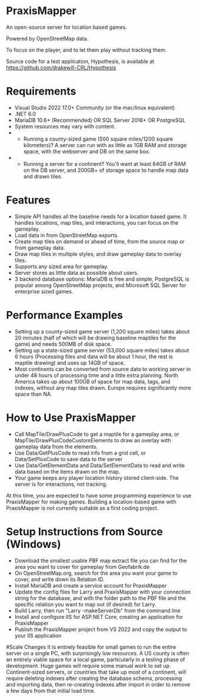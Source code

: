 # PraxisMapper
An open-source server for location based games. 

Powered by OpenStreetMap data.

To focus on the player, and to let them play without tracking them.

Source code for a test application, Hypothesis, is available at https://github.com/drakewill-CRL/Hypothesis


# Requirements
* Visual Studio 2022 17.0+ Community (or the mac/linux equivalent)
* .NET 6.0
* MariaDB 10.6+ (Recommended) OR SQL Server 2016+ OR PostgreSQL
* System resources may vary with content.
* * Running a county-sized game (500 square miles/1200 square kilometers)? A server can run with as little as 1GB RAM and storage space, with the webserver and DB on the same box.
* * Running a server for a continent? You'll want at least 64GB of RAM on the DB server, and 200GB+ of storage space to handle map data and drawn tiles.

# Features
* Simple API handles all the baseline needs for a location based game. It handles locations, map tiles, and interactions, you can focus on the gameplay.
* Load data in from OpenStreetMap exports.
* Create map tiles on demand or ahead of time, from the source map or from gameplay data.
* Draw map tiles in multiple styles, and draw gameplay data to overlay tiles.
* Supports any sized area for gameplay. 
* Server stores as little data as possible about users. 
* 3 backend database options: MariaDB is free and simple, PostgreSQL is popular among OpenStreetMap projects, and Microsoft SQL Server for enterprise sized games.

# Performance Examples
* Setting up a county-sized game server (1,200 square miles) takes about 20 minutes (half of which will be drawing baseline maptiles for the game) and needs 500MB of disk space.
* Setting up a state-sized game server (53,000 square miles) takes about 6 hours (Processing files and data will be about 1 hour, the rest is maptile drawing) and uses up 14GB of space.
* Most continents can be converted from source data to working server in under 48 hours of processing time and a little extra planning. North America takes up about 100GB of space for map data, tags, and indexes, without any map tiles drawn. Europe requires significantly more space than NA. 

# How to Use PraxisMapper 
* Call MapTile/DrawPlusCode to get a maptile for a gameplay area, or MapTile/DrawPlusCodeCustomElements to draw an overlay with gameplay data from the elements.
* Use Data/GetPlusCode to read info from a grid cell, or Data/SetPlusCode to save data to the server
* Use Data/GetElementData and Data/SetElementData to read and write data based on the items drawn on the map.
* Your game keeps any player location history stored client-side. The server is for interactions, not tracking.

At this time, you are expected to have some programming experience to use PraxisMapper for making games. Building a location-based game with PraxisMapper is not currently suitable as a first coding project.
# Setup Instructions from Source (Windows)
* Download the smallest usable PBF map extract file you can find for the area you want to cover for gameplay from Geofabrik.de
* On OpenStreetMap.org, search for the area you want your game to cover, and write down its Relation ID.
* Install MariaDB and create a service account for PraxisMapper
* Update the config files for Larry and PraxisMapper with your connection string for the database, and with the folder path to the PBF file and the specific relation you want to map out (if desired) for Larry.
* Build Larry, then run "Larry -makeServerDb" from the command line
* Install and configure IIS for ASP.NET Core, creating an application for PraxisMapper
* Publish the PraxisMapper project from VS 2022 and copy the output to your IIS application

#Scale Changes
It is entirely feasible for small games to run the entire server on a single PC, with surprisingly low resources. A US county is often an entirely viable space for a local game, particularly in a testing phase of development.
Huge games will require some manual work to set up. Continent-sized servers, or countries that take up most of a continent, will require deleting indexes after creating the database schema, processing and importing data, then re-creating indexes after import in order to remove a few days from that initial load time.
